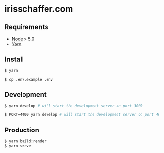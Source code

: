 # irisschaffer.com

## Requirements

- [Node](https://nodejs.org/en/download) > 5.0
- [Yarn](https://yarnpkg.com/en/docs/install)

## Install

```bash
$ yarn
```

```bash
$ cp .env.example .env
```

## Development

```bash
$ yarn develop # will start the development server on port 3000
```


```bash
$ PORT=4000 yarn develop # will start the development server on port 4000
```

## Production

```bash
$ yarn build:render
$ yarn serve
```
